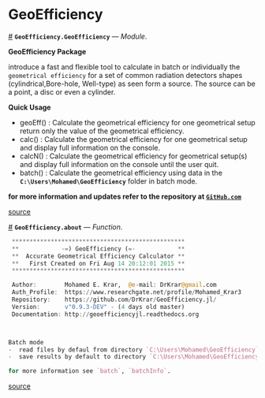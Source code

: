 
<a id='GeoEfficiency-1'></a>

# GeoEfficiency

<a id='GeoEfficiency.GeoEfficiency' href='#GeoEfficiency.GeoEfficiency'>#</a>
**`GeoEfficiency.GeoEfficiency`** &mdash; *Module*.



**GeoEfficiency Package**

introduce a fast and flexible tool to calculate in batch or individually the `geometrical efficiency`  for a set of common radiation detectors shapes (cylindrical,Bore-hole, Well-type) as seen form  a source. The source can be a point, a disc or even a cylinder.

**Quick Usage**

  * geoEff()	: Calculate the geometrical efficiency for one geometrical setup return only the value of the geometrical efficiency.
  * calc() 	: Calculate the geometrical efficiency for one geometrical setup and display full information on the console.
  * calcN()	: Calculate the geometrical efficiency for geometrical setup(s) and display full information on the console until the user quit.
  * batch()	: Calculate the geometrical efficiency using data in the **`C:\Users\Mohamed\GeoEfficiency`** folder in batch mode.

**for more information and updates refer to the repository at [`GitHub.com`](https://github.com/DrKrar/GeoEfficiency.jl/)**


<a target='_blank' href='https://github.com/DrKrar/GeoEfficiency.jl/blob/80fc863a779b15110f68d913df38b318e3410150/src/GeoEfficiency.jl#L3-L21' class='documenter-source'>source</a><br>

<a id='GeoEfficiency.about' href='#GeoEfficiency.about'>#</a>
**`GeoEfficiency.about`** &mdash; *Function*.



```julia
 *************************************************
 **            -=) GeoEfficiency (=-            **
 **  Accurate Geometrical Efficiency Calculator **
 **   First Created on Fri Aug 14 20:12:01 2015 **
 *************************************************

 Author:        Mohamed E. Krar,  @e-mail: DrKrar@gmail.com 
 Auth_Profile:  https://www.researchgate.net/profile/Mohamed_Krar3
 Repository:    https://github.com/DrKrar/GeoEfficiency.jl/
 Version:       v"0.9.3-DEV" - (4 days old master)  
 Documentation: http://geoefficiencyjl.readthedocs.org



Batch mode 
-  read files by defaul from directory `C:\Users\Mohamed\GeoEfficiency`
-  save results by default to directory `C:\Users\Mohamed\GeoEfficiency\results`

for more information see `batch`, `batchInfo`.
```


<a target='_blank' href='https://github.com/DrKrar/GeoEfficiency.jl/blob/80fc863a779b15110f68d913df38b318e3410150/src/GeoEfficiency.jl#L85-L109' class='documenter-source'>source</a><br>


